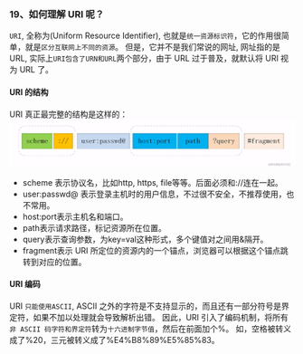 ### 19、如何理解 URI 呢？
`URI`, 全称为(Uniform Resource Identifier), 也就是`统一资源标识符`，它的作用很简单，就是`区分互联网上不同的资源`。
但是，它并不是我们常说的网址, 网址指的是URL, 实际上`URI包含了URN和URL`两个部分，由于 URL 过于普及，就默认将 URI 视为 URL 了。

#### URI 的结构
URI 真正最完整的结构是这样的：
![URI](./../../images/uri.png)
- scheme 表示协议名，比如http, https, file等等。后面必须和://连在一起。
- user:passwd@ 表示登录主机时的用户信息，不过很不安全，不推荐使用，也不常用。
- host:port表示主机名和端口。
- path表示请求路径，标记资源所在位置。
- query表示查询参数，为key=val这种形式，多个键值对之间用&隔开。
- fragment表示 URI 所定位的资源内的一个锚点，浏览器可以根据这个锚点跳转到对应的位置。

#### URI 编码
URI `只能使用ASCII`, ASCII 之外的字符是不支持显示的，而且还有一部分符号是界定符，如果不加以处理就会导致解析出错。
因此，URI 引入了编码机制，将所有`非 ASCII 码字符和界定符`转为`十六进制字节值`，然后在前面加个%。
如，空格被转义成了%20，三元被转义成了%E4%B8%89%E5%85%83。